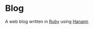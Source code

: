 # Blog

A web blog written in [Ruby](https://ruby-lang.org/) using [Hanami](https://hanamirb.org/).
